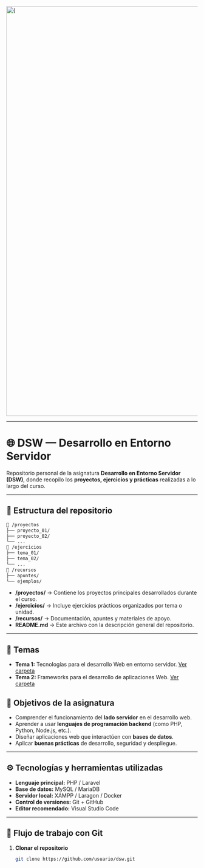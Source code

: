 <img width="1920" height="1080" alt="{" src="https://github.com/user-attachments/assets/b6b2d0e5-5c18-4f87-b9be-e14bce7d0514" />

---

# 🌐 DSW — Desarrollo en Entorno Servidor

Repositorio personal de la asignatura **Desarrollo en Entorno Servidor (DSW)**, donde recopilo los **proyectos, ejercicios y prácticas** realizadas a lo largo del curso.

---

## 📁 Estructura del repositorio

```txt
📂 /proyectos
├── proyecto_01/
├── proyecto_02/
└── ...
📂 /ejercicios
├── tema_01/
├── tema_02/
└── ...
📂 /recursos
├── apuntes/
└── ejemplos/
```


- **/proyectos/** → Contiene los proyectos principales desarrollados durante el curso.  
- **/ejercicios/** → Incluye ejercicios prácticos organizados por tema o unidad.  
- **/recursos/** → Documentación, apuntes y materiales de apoyo.  
- **README.md** → Este archivo con la descripción general del repositorio.

---

## 📖 Temas

- **Tema 1:** Tecnologías para el desarrollo Web en entorno servidor. [Ver carpeta](./src/ejercicios/tema_01)
- **Tema 2:** Frameworks para el desarrollo de aplicaciones Web. [Ver carpeta](./src/ejercicios/tema_02)

## 🧠 Objetivos de la asignatura

- Comprender el funcionamiento del **lado servidor** en el desarrollo web.  
- Aprender a usar **lenguajes de programación backend** (como PHP, Python, Node.js, etc.).  
- Diseñar aplicaciones web que interactúen con **bases de datos**.  
- Aplicar **buenas prácticas** de desarrollo, seguridad y despliegue.  

---

## ⚙️ Tecnologías y herramientas utilizadas

- **Lenguaje principal:** PHP / Laravel 
- **Base de datos:** MySQL / MariaDB  
- **Servidor local:** XAMPP / Laragon / Docker  
- **Control de versiones:** Git + GitHub  
- **Editor recomendado:** Visual Studio Code  

---

## 🚀 Flujo de trabajo con Git

1. **Clonar el repositorio**
   ```bash
   git clone https://github.com/usuario/dsw.git
